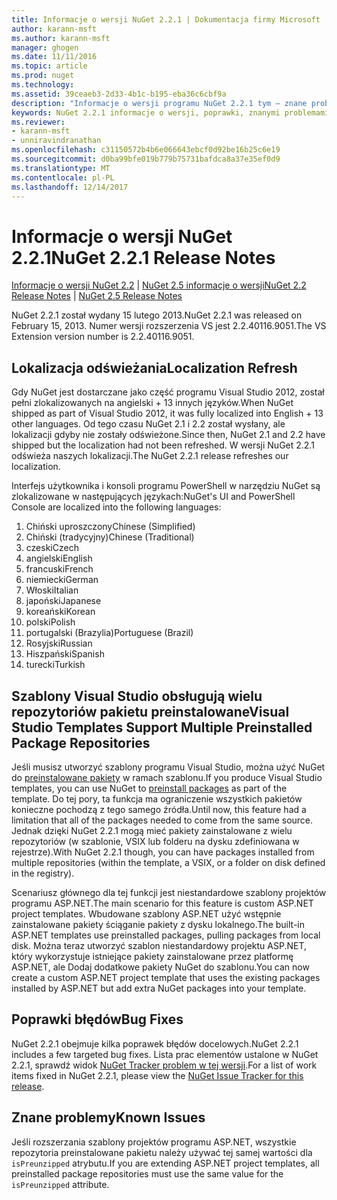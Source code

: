 ```yaml
---
title: Informacje o wersji NuGet 2.2.1 | Dokumentacja firmy Microsoft
author: karann-msft
ms.author: karann-msft
manager: ghogen
ms.date: 11/11/2016
ms.topic: article
ms.prod: nuget
ms.technology: 
ms.assetid: 39ceaeb3-2d33-4b1c-b195-eba36c6cbf9a
description: "Informacje o wersji programu NuGet 2.2.1 tym — znane problemy, poprawki, dodatkowe funkcje i dcr."
keywords: NuGet 2.2.1 informacje o wersji, poprawki, znanymi problemami, nowe funkcje, dcr
ms.reviewer:
- karann-msft
- unniravindranathan
ms.openlocfilehash: c31150572b4b6e066643ebcf0d92be16b25c6e19
ms.sourcegitcommit: d0ba99bfe019b779b75731bafdca8a37e35ef0d9
ms.translationtype: MT
ms.contentlocale: pl-PL
ms.lasthandoff: 12/14/2017
---
```

# <a name="nuget-221-release-notes"></a><span data-ttu-id="52313-104">Informacje o wersji NuGet 2.2.1</span><span class="sxs-lookup"><span data-stu-id="52313-104">NuGet 2.2.1 Release Notes</span></span>

<span data-ttu-id="52313-105">[Informacje o wersji NuGet 2.2](../release-notes/nuget-2.2.md) | [NuGet 2.5 informacje o wersji](../release-notes/nuget-2.5.md)</span><span class="sxs-lookup"><span data-stu-id="52313-105">[NuGet 2.2 Release Notes](../release-notes/nuget-2.2.md) | [NuGet 2.5 Release Notes](../release-notes/nuget-2.5.md)</span></span>

<span data-ttu-id="52313-106">NuGet 2.2.1 został wydany 15 lutego 2013.</span><span class="sxs-lookup"><span data-stu-id="52313-106">NuGet 2.2.1 was released on February 15, 2013.</span></span>  <span data-ttu-id="52313-107">Numer wersji rozszerzenia VS jest 2.2.40116.9051.</span><span class="sxs-lookup"><span data-stu-id="52313-107">The VS Extension version number is 2.2.40116.9051.</span></span>

## <a name="localization-refresh"></a><span data-ttu-id="52313-108">Lokalizacja odświeżania</span><span class="sxs-lookup"><span data-stu-id="52313-108">Localization Refresh</span></span>
<span data-ttu-id="52313-109">Gdy NuGet jest dostarczane jako część programu Visual Studio 2012, został pełni zlokalizowanych na angielski + 13 innych języków.</span><span class="sxs-lookup"><span data-stu-id="52313-109">When NuGet shipped as part of Visual Studio 2012, it was fully localized into English + 13 other languages.</span></span>  <span data-ttu-id="52313-110">Od tego czasu NuGet 2.1 i 2.2 został wysłany, ale lokalizacji gdyby nie zostały odświeżone.</span><span class="sxs-lookup"><span data-stu-id="52313-110">Since then, NuGet 2.1 and 2.2 have shipped but the localization had not been refreshed.</span></span>  <span data-ttu-id="52313-111">W wersji NuGet 2.2.1 odświeża naszych lokalizacji.</span><span class="sxs-lookup"><span data-stu-id="52313-111">The NuGet 2.2.1 release refreshes our localization.</span></span>

<span data-ttu-id="52313-112">Interfejs użytkownika i konsoli programu PowerShell w narzędziu NuGet są zlokalizowane w następujących językach:</span><span class="sxs-lookup"><span data-stu-id="52313-112">NuGet's UI and PowerShell Console are localized into the following languages:</span></span>

1. <span data-ttu-id="52313-113">Chiński uproszczony</span><span class="sxs-lookup"><span data-stu-id="52313-113">Chinese (Simplified)</span></span>
1. <span data-ttu-id="52313-114">Chiński (tradycyjny)</span><span class="sxs-lookup"><span data-stu-id="52313-114">Chinese (Traditional)</span></span>
1. <span data-ttu-id="52313-115">czeski</span><span class="sxs-lookup"><span data-stu-id="52313-115">Czech</span></span>
1. <span data-ttu-id="52313-116">angielski</span><span class="sxs-lookup"><span data-stu-id="52313-116">English</span></span>
1. <span data-ttu-id="52313-117">francuski</span><span class="sxs-lookup"><span data-stu-id="52313-117">French</span></span>
1. <span data-ttu-id="52313-118">niemiecki</span><span class="sxs-lookup"><span data-stu-id="52313-118">German</span></span>
1. <span data-ttu-id="52313-119">Włoski</span><span class="sxs-lookup"><span data-stu-id="52313-119">Italian</span></span>
1. <span data-ttu-id="52313-120">japoński</span><span class="sxs-lookup"><span data-stu-id="52313-120">Japanese</span></span>
1. <span data-ttu-id="52313-121">koreański</span><span class="sxs-lookup"><span data-stu-id="52313-121">Korean</span></span>
1. <span data-ttu-id="52313-122">polski</span><span class="sxs-lookup"><span data-stu-id="52313-122">Polish</span></span>
1. <span data-ttu-id="52313-123">portugalski (Brazylia)</span><span class="sxs-lookup"><span data-stu-id="52313-123">Portuguese (Brazil)</span></span>
1. <span data-ttu-id="52313-124">Rosyjski</span><span class="sxs-lookup"><span data-stu-id="52313-124">Russian</span></span>
1. <span data-ttu-id="52313-125">Hiszpański</span><span class="sxs-lookup"><span data-stu-id="52313-125">Spanish</span></span>
1. <span data-ttu-id="52313-126">turecki</span><span class="sxs-lookup"><span data-stu-id="52313-126">Turkish</span></span>

## <a name="visual-studio-templates-support-multiple-preinstalled-package-repositories"></a><span data-ttu-id="52313-127">Szablony Visual Studio obsługują wielu repozytoriów pakietu preinstalowane</span><span class="sxs-lookup"><span data-stu-id="52313-127">Visual Studio Templates Support Multiple Preinstalled Package Repositories</span></span>
<span data-ttu-id="52313-128">Jeśli musisz utworzyć szablony programu Visual Studio, można użyć NuGet do [preinstalowane pakiety](../visual-studio-extensibility/visual-studio-templates.md) w ramach szablonu.</span><span class="sxs-lookup"><span data-stu-id="52313-128">If you produce Visual Studio templates, you can use NuGet to [preinstall packages](../visual-studio-extensibility/visual-studio-templates.md) as part of the template.</span></span>  <span data-ttu-id="52313-129">Do tej pory, ta funkcja ma ograniczenie wszystkich pakietów konieczne pochodzą z tego samego źródła.</span><span class="sxs-lookup"><span data-stu-id="52313-129">Until now, this feature had a limitation that all of the packages needed to come from the same source.</span></span>  <span data-ttu-id="52313-130">Jednak dzięki NuGet 2.2.1 mogą mieć pakiety zainstalowane z wielu repozytoriów (w szablonie, VSIX lub folderu na dysku zdefiniowana w rejestrze).</span><span class="sxs-lookup"><span data-stu-id="52313-130">With NuGet 2.2.1 though, you can have packages installed from multiple repositories (within the template, a VSIX, or a folder on disk defined in the registry).</span></span>

<span data-ttu-id="52313-131">Scenariusz głównego dla tej funkcji jest niestandardowe szablony projektów programu ASP.NET.</span><span class="sxs-lookup"><span data-stu-id="52313-131">The main scenario for this feature is custom ASP.NET project templates.</span></span>  <span data-ttu-id="52313-132">Wbudowane szablony ASP.NET użyć wstępnie zainstalowane pakiety ściąganie pakiety z dysku lokalnego.</span><span class="sxs-lookup"><span data-stu-id="52313-132">The built-in ASP.NET templates use preinstalled packages, pulling packages from local disk.</span></span>  <span data-ttu-id="52313-133">Można teraz utworzyć szablon niestandardowy projektu ASP.NET, który wykorzystuje istniejące pakiety zainstalowane przez platformę ASP.NET, ale Dodaj dodatkowe pakiety NuGet do szablonu.</span><span class="sxs-lookup"><span data-stu-id="52313-133">You can now create a custom ASP.NET project template that uses the existing packages installed by ASP.NET but add extra NuGet packages into your template.</span></span>

## <a name="bug-fixes"></a><span data-ttu-id="52313-134">Poprawki błędów</span><span class="sxs-lookup"><span data-stu-id="52313-134">Bug Fixes</span></span>
<span data-ttu-id="52313-135">NuGet 2.2.1 obejmuje kilka poprawek błędów docelowych.</span><span class="sxs-lookup"><span data-stu-id="52313-135">NuGet 2.2.1 includes a few targeted bug fixes.</span></span> <span data-ttu-id="52313-136">Lista prac elementów ustalone w NuGet 2.2.1, sprawdź widok [NuGet Tracker problem w tej wersji](http://nuget.codeplex.com/workitem/list/advanced?keyword=&status=Closed&type=All&priority=All&release=NuGet%202.2.1&assignedTo=All&component=All&sortField=LastUpdatedDate&sortDirection=Descending&page=0).</span><span class="sxs-lookup"><span data-stu-id="52313-136">For a list of work items fixed in NuGet 2.2.1, please view the [NuGet Issue Tracker for this release](http://nuget.codeplex.com/workitem/list/advanced?keyword=&status=Closed&type=All&priority=All&release=NuGet%202.2.1&assignedTo=All&component=All&sortField=LastUpdatedDate&sortDirection=Descending&page=0).</span></span>


## <a name="known-issues"></a><span data-ttu-id="52313-137">Znane problemy</span><span class="sxs-lookup"><span data-stu-id="52313-137">Known Issues</span></span>

<span data-ttu-id="52313-138">Jeśli rozszerzania szablony projektów programu ASP.NET, wszystkie repozytoria preinstalowane pakietu należy używać tej samej wartości dla `isPreunzipped` atrybutu.</span><span class="sxs-lookup"><span data-stu-id="52313-138">If you are extending ASP.NET project templates, all preinstalled package repositories must use the same value for the `isPreunzipped` attribute.</span></span>
